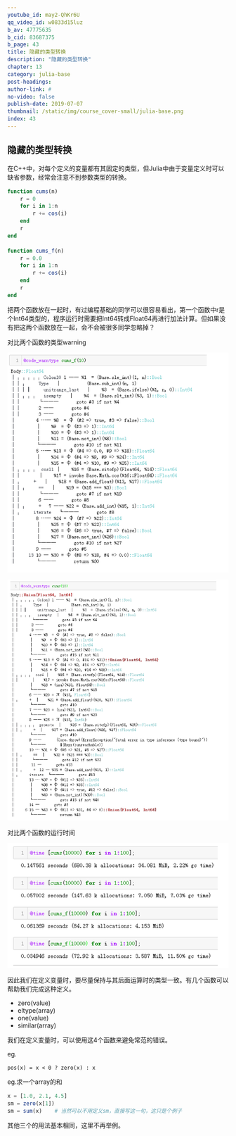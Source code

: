 ```yaml
---
youtube_id: may2-QhKr6U
qq_video_id: w0833d15luz
b_av: 47775635
b_cid: 83687375
b_page: 43
title: 隐藏的类型转换
description: "隐藏的类型转换"
chapter: 13
category: julia-base
post-headings:
author-link: #
no-video: false
publish-date: 2019-07-07
thumbnail: /static/img/course_cover-small/julia-base.png
index: 43
---
```



## 隐藏的类型转换

在C++中，对每个定义的变量都有其固定的类型，但Julia中由于变量定义时可以缺省参数，经常会注意不到参数类型的转换。

```Julia
function cums(n)
    r = 0
    for i in 1:n
        r += cos(i)
    end
    r
end

function cums_f(n)
    r = 0.0
    for i in 1:n
        r += cos(i)
    end
    r
end
```
把两个函数放在一起时，有过编程基础的同学可以很容易看出，第一个函数中r是个Int64类型的，程序运行时需要把Int64转成Float64再进行加法计算。但如果没有把这两个函数放在一起，会不会被很多同学忽略掉？

对比两个函数的类型warning

![image](https://raw.githubusercontent.com/Bounce00/pic/master/Julia%20course/13-18.png)

![image](https://raw.githubusercontent.com/Bounce00/pic/master/Julia%20course/13-19.png)


对比两个函数的运行时间

![image](https://raw.githubusercontent.com/Bounce00/pic/master/Julia%20course/13-20.png)

因此我们在定义变量时，要尽量保持与其后面运算时的类型一致。有几个函数可以帮助我们完成这种定义。

 - zero(value)
 - eltype(array)
 - one(value)
 - similar(array)

我们在定义变量时，可以使用这4个函数来避免常范的错误。

eg.
```
pos(x) = x < 0 ? zero(x) : x
```

eg.求一个array的和
```Julia
x = [1.0, 2.1, 4.5]
sm = zero(x[1])
sm = sum(x)    # 当然可以不用定义sm，直接写这一句，这只是个例子
```

其他三个的用法基本相同，这里不再举例。




</font>

